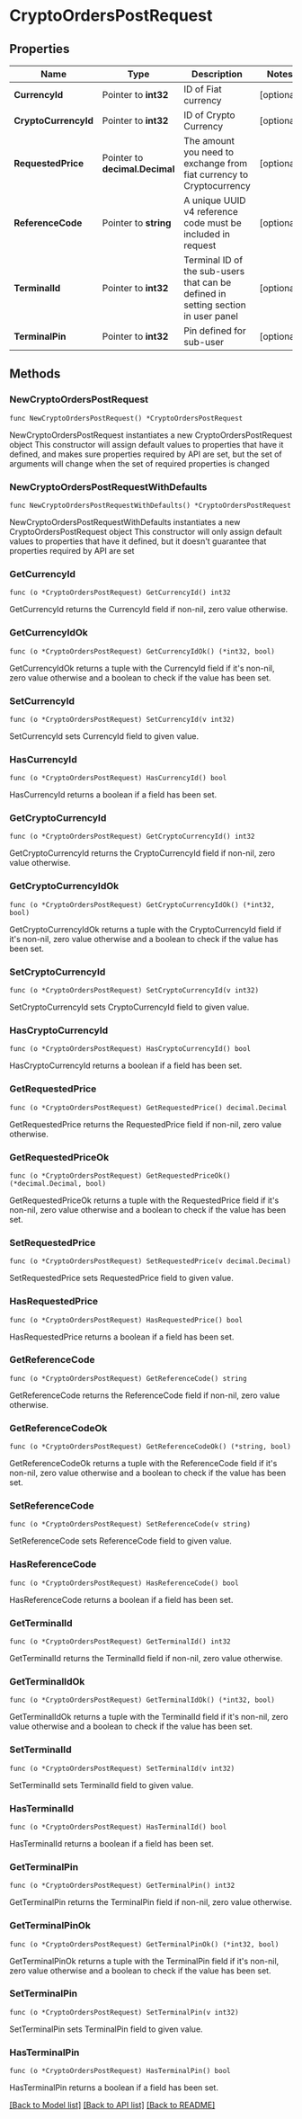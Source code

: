 # CryptoOrdersPostRequest

## Properties

Name | Type | Description | Notes
------------ | ------------- | ------------- | -------------
**CurrencyId** | Pointer to **int32** | ID of Fiat currency | [optional] 
**CryptoCurrencyId** | Pointer to **int32** | ID of Crypto Currency | [optional] 
**RequestedPrice** | Pointer to **decimal.Decimal** | The amount you need to exchange from fiat currency to Cryptocurrency | [optional] 
**ReferenceCode** | Pointer to **string** | A unique UUID v4 reference code must be included in request | [optional] 
**TerminalId** | Pointer to **int32** | Terminal ID of the sub-users that can be defined in setting section in user panel | [optional] 
**TerminalPin** | Pointer to **int32** | Pin defined for sub-user | [optional] 

## Methods

### NewCryptoOrdersPostRequest

`func NewCryptoOrdersPostRequest() *CryptoOrdersPostRequest`

NewCryptoOrdersPostRequest instantiates a new CryptoOrdersPostRequest object
This constructor will assign default values to properties that have it defined,
and makes sure properties required by API are set, but the set of arguments
will change when the set of required properties is changed

### NewCryptoOrdersPostRequestWithDefaults

`func NewCryptoOrdersPostRequestWithDefaults() *CryptoOrdersPostRequest`

NewCryptoOrdersPostRequestWithDefaults instantiates a new CryptoOrdersPostRequest object
This constructor will only assign default values to properties that have it defined,
but it doesn't guarantee that properties required by API are set

### GetCurrencyId

`func (o *CryptoOrdersPostRequest) GetCurrencyId() int32`

GetCurrencyId returns the CurrencyId field if non-nil, zero value otherwise.

### GetCurrencyIdOk

`func (o *CryptoOrdersPostRequest) GetCurrencyIdOk() (*int32, bool)`

GetCurrencyIdOk returns a tuple with the CurrencyId field if it's non-nil, zero value otherwise
and a boolean to check if the value has been set.

### SetCurrencyId

`func (o *CryptoOrdersPostRequest) SetCurrencyId(v int32)`

SetCurrencyId sets CurrencyId field to given value.

### HasCurrencyId

`func (o *CryptoOrdersPostRequest) HasCurrencyId() bool`

HasCurrencyId returns a boolean if a field has been set.

### GetCryptoCurrencyId

`func (o *CryptoOrdersPostRequest) GetCryptoCurrencyId() int32`

GetCryptoCurrencyId returns the CryptoCurrencyId field if non-nil, zero value otherwise.

### GetCryptoCurrencyIdOk

`func (o *CryptoOrdersPostRequest) GetCryptoCurrencyIdOk() (*int32, bool)`

GetCryptoCurrencyIdOk returns a tuple with the CryptoCurrencyId field if it's non-nil, zero value otherwise
and a boolean to check if the value has been set.

### SetCryptoCurrencyId

`func (o *CryptoOrdersPostRequest) SetCryptoCurrencyId(v int32)`

SetCryptoCurrencyId sets CryptoCurrencyId field to given value.

### HasCryptoCurrencyId

`func (o *CryptoOrdersPostRequest) HasCryptoCurrencyId() bool`

HasCryptoCurrencyId returns a boolean if a field has been set.

### GetRequestedPrice

`func (o *CryptoOrdersPostRequest) GetRequestedPrice() decimal.Decimal`

GetRequestedPrice returns the RequestedPrice field if non-nil, zero value otherwise.

### GetRequestedPriceOk

`func (o *CryptoOrdersPostRequest) GetRequestedPriceOk() (*decimal.Decimal, bool)`

GetRequestedPriceOk returns a tuple with the RequestedPrice field if it's non-nil, zero value otherwise
and a boolean to check if the value has been set.

### SetRequestedPrice

`func (o *CryptoOrdersPostRequest) SetRequestedPrice(v decimal.Decimal)`

SetRequestedPrice sets RequestedPrice field to given value.

### HasRequestedPrice

`func (o *CryptoOrdersPostRequest) HasRequestedPrice() bool`

HasRequestedPrice returns a boolean if a field has been set.

### GetReferenceCode

`func (o *CryptoOrdersPostRequest) GetReferenceCode() string`

GetReferenceCode returns the ReferenceCode field if non-nil, zero value otherwise.

### GetReferenceCodeOk

`func (o *CryptoOrdersPostRequest) GetReferenceCodeOk() (*string, bool)`

GetReferenceCodeOk returns a tuple with the ReferenceCode field if it's non-nil, zero value otherwise
and a boolean to check if the value has been set.

### SetReferenceCode

`func (o *CryptoOrdersPostRequest) SetReferenceCode(v string)`

SetReferenceCode sets ReferenceCode field to given value.

### HasReferenceCode

`func (o *CryptoOrdersPostRequest) HasReferenceCode() bool`

HasReferenceCode returns a boolean if a field has been set.

### GetTerminalId

`func (o *CryptoOrdersPostRequest) GetTerminalId() int32`

GetTerminalId returns the TerminalId field if non-nil, zero value otherwise.

### GetTerminalIdOk

`func (o *CryptoOrdersPostRequest) GetTerminalIdOk() (*int32, bool)`

GetTerminalIdOk returns a tuple with the TerminalId field if it's non-nil, zero value otherwise
and a boolean to check if the value has been set.

### SetTerminalId

`func (o *CryptoOrdersPostRequest) SetTerminalId(v int32)`

SetTerminalId sets TerminalId field to given value.

### HasTerminalId

`func (o *CryptoOrdersPostRequest) HasTerminalId() bool`

HasTerminalId returns a boolean if a field has been set.

### GetTerminalPin

`func (o *CryptoOrdersPostRequest) GetTerminalPin() int32`

GetTerminalPin returns the TerminalPin field if non-nil, zero value otherwise.

### GetTerminalPinOk

`func (o *CryptoOrdersPostRequest) GetTerminalPinOk() (*int32, bool)`

GetTerminalPinOk returns a tuple with the TerminalPin field if it's non-nil, zero value otherwise
and a boolean to check if the value has been set.

### SetTerminalPin

`func (o *CryptoOrdersPostRequest) SetTerminalPin(v int32)`

SetTerminalPin sets TerminalPin field to given value.

### HasTerminalPin

`func (o *CryptoOrdersPostRequest) HasTerminalPin() bool`

HasTerminalPin returns a boolean if a field has been set.


[[Back to Model list]](../README.md#documentation-for-models) [[Back to API list]](../README.md#documentation-for-api-endpoints) [[Back to README]](../README.md)


